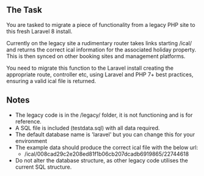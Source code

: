 ## The Task

You are tasked to migrate a piece of functionality from a legacy PHP site to this fresh Laravel 8 install.

Currently on the legacy site a rudimentary router takes links starting /ical/ and returns the correct ical information for the associated holiday property. This is then synced on other booking sites and management platforms.

You need to migrate this function to the Laravel install creating the appropriate route, controller etc, using Laravel and PHP 7+ best practices, ensuring a valid ical file is returned. 

## Notes
- The legacy code is in the /legacy/ folder, it is not functioning and is for reference.
- A SQL file is included (testdata.sql) with all data required.
- The default database name is 'laravel' but you can change this for your environment
- The example data should produce the correct ical file with the below url:
  - /ical/008cad29c2e208ed81f1b06cb207dcadb6919865/22744618
- Do not alter the database structure, as other legacy code utilises the current SQL structure.



